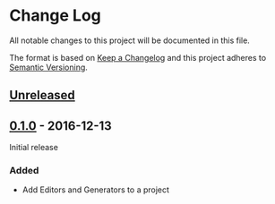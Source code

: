 # Change Log

All notable changes to this project will be documented in this file.

The format is based on [Keep a Changelog](http://keepachangelog.com/)
and this project adheres to [Semantic Versioning](http://semver.org/).

## [Unreleased]

[Unreleased]: https://github.com/atomist-rugs/rug-editors/compare/0.1.0...HEAD

## [0.1.0] - 2016-12-13

Initial release

[0.1.0]: https://github.com/atomist-rugs/rug-editors/compare/47e893f...0.1.0

### Added

-   Add Editors and Generators to a project
